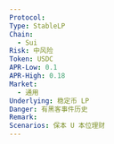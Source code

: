 ```yaml
---
Protocol: 
Type: StableLP
Chain:
  - Sui
Risk: 中风险
Token: USDC
APR-Low: 0.1
APR-High: 0.18
Market:
  - 通用
Underlying: 稳定币 LP
Danger: 有黑客事件历史
Remark: 
Scenarios: 保本 U 本位理财
---
```



